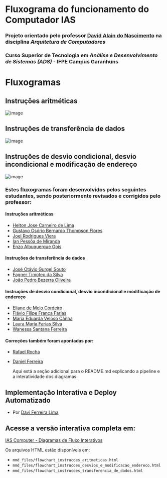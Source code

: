 # Fluxograma do funcionamento do Computador IAS

<!-- <Flowchart> -->

### Projeto orientado pelo professor [David Alain do Nascimento](https://github.com/davidalain) na disciplina **_Arquitetura de Computadores_**
### Curso Superior de Tecnologia em **_Análise e Desenvolvimento de Sistemas (ADS)_** - IFPE Campus Garanhuns

# Fluxogramas
## Instruções aritméticas

![image](https://github.com/davidalain/ias_computer/blob/main/mmd_files/flowchart_instrucoes_artimeticas.svg)

## Instruções de transferência de dados

![image](https://github.com/davidalain/ias_computer/blob/main/mmd_files/flowchart_instrucoes_transferencia_de_dados.svg)

## Instruções de desvio condicional, desvio incondicional e modificação de endereço

![image](https://github.com/davidalain/ias_computer/blob/main/mmd_files/flowchart_instrucoes_desvios_e_modificacao_endereco.svg)

### Estes fluxogramas foram desenvolvidos pelos seguintes estudantes, sendo posteriormente revisados e corrigidos pelo professor:

#### Instruções aritméticas
- [Helton Jose Carneiro de Lima](https://github.com/heltoncarneiro)
- [Gustavo Osório Bernardo Thompson Flores](https://github.com/gustavobtflores)
- [Joel Rodrigues Viera](https://github.com/joelrodriguesvieira)
- [Ian Pessôa de Miranda](https://github.com/Ian-Pessoa)
- [Enzo Albuquerque Gois](https://github.com/enzo-gois)

#### Instruções de transferência de dados
- [José Otávio Gurgel Souto](https://github.com/OTGSJ)
- [Fagner Timoteo da Silva](https://github.com/Othergamer1)
- [João Pedro Bezerra Oliveira](https://github.com/yJPBO)

#### Instruções de desvio condicional, desvio incondicional e modificação de endereço
- [Eliane de Melo Cordeiro](https://github.com/ElianeCordeiro)
- [Flávio Filipe França Farias](https://github.com/trewq010)
- [Maria Eduarda Veloso Cânha](https://github.com/dudacanha)
- [Laura Maria Farias Silva](https://github.com/laura-farias-dev)
- [Wanessa Santana Ferreira](https://github.com/Wanessaa)

#### Correções também foram apontadas por:
- [Rafael Rocha](https://github.com/NKRaff)
- [Daniel Ferreira](https://github.com/ThePocketRocket)

  Aqui está a seção adicional para o README.md explicando a pipeline e a interatividade dos diagramas:


## Implementação Interativa e Deploy Automatizado

- Por [Davi Ferreira Lima](https://github.com/daviferreiralima)

## Acesse a versão interativa completa em:  
[IAS Computer - Diagramas de Fluxo Interativos](https://davidalain.github.io/ias_computer/)

Os arquivos HTML estão disponíveis em:
- `mmd_files/flowchart_instrucoes_aritmeticas.html`
- `mmd_files/flowchart_instrucoes_desvios_e_modificacao_endereco.html` 
- `mmd_files/flowchart_instrucoes_transferencia_de_dados.html`
